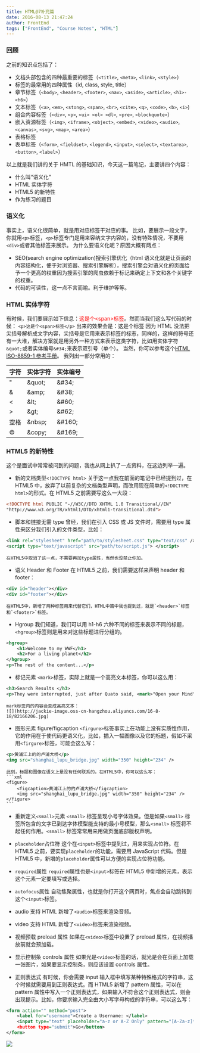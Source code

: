 ```yaml
---
title: HTML@7补充篇
date: 2016-08-13 21:47:24
author: FrontEnd
tags: ["FrontEnd", "Course Notes", "HTML"]
---
```


### 回顾

之前的知识点包括了：

- 文档头部包含的四种最重要的标签（`<title>`, `<meta>`, `<link>`, `<style>`）
- 标签的最常用的四种属性（id, class, style, title）
- 章节标签（`<body>`, `<header>`, `<footer>`, `<nav>`, `<aside>`, `<article>`, `<h1>-<h6>`）
- 文本标签（`<a>`, `<em>`, `<stong>`, `<span>`, `<br>`, `<cite>`, `<q>`, `<code>`, `<b>`, `<i>`)
- 组合内容标签（`<div>`, `<p>`, `<ui> <ol> <dl>`, `<pre>`, `<blockquote>`）
- 嵌入资源标签（`<img>`, `<iframe>`, `<object>`, `<embed>`, `<video>`, `<audio>`, `<canvas>`, `<svg>`, `<map>`, `<area>`）
- 表格标签
- 表单标签（`<form>`, `<fieldset>`, `<legend>`, `<input>`, `<select>`, `<textarea>`, `<button>`, `<label>`）

以上就是我们讲的关于 HMTL 的基础知识，今天这一篇笔记，主要讲四个内容：

- 什么叫“语义化”
- HTML 实体字符
- HTML5 的新特性
- 作为练习的题目

### 语义化

事实上，语义化很简单，就是用对应标签干对应的事。
比如，要展示一段文字，你就用`<p>`标签，`<p>`标签专门是用来容纳文字内容的，没有特殊情况，不要用`<div>`或者其他标签来展示。
为什么要语义化呢？原因大概有两点：

- SEO(search engine optimization)搜索引擎优化（html 语义化就是让页面的内容结构化，便于对浏览器、搜索引擎解析），搜索引擎会对语义化的页面给予一个更高的权重因为搜索引擎的爬虫依赖于标记来确定上下文和各个关键字的权重。
- 代码的可读性，这一点不言而喻。利于维护等等。

### HTML 实体字符

有时候，我们要展示如下信息：<span style="color: red">这是个&lt;span&gt;标签</span>。然而当我们这么写代码的时候：
`<p>这是个<span>标签</p>`
出来的效果会是：这是个标签
因为 HTML 没法把尖括号解析成文字内容，尖括号是它用来表示标签的标志，同样的，这样的符号还有一大堆，解决方案就是用另外一种方式来表示这类字符，比如用实体字符`&quot;`或者实体编号`&#34;`来表示双引号（单个）。
当然，你可以参考这个[HTML ISO-8859-1 参考手册](http://www.w3school.com.cn/tags/html_ref_entities.html)。
我列出一部分常用的：

| 字符   | 实体字符   | 实体编号   |
| ------ | ---------- | ---------- |
| &quot; | &amp;quot; | &amp;#34;  |
| &amp;  | &amp;amp;  | &amp;#38;  |
| &lt;   | &amp;lt;   | &amp;#60;  |
| &gt;   | &amp;gt;   | &amp;#62;  |
| 空格   | &amp;nbsp; | &amp;#160; |
| ©      | &amp;copy; | &amp;#169; |

### HTML5 的新特性

这个是面试中常常被问到的问题，我也从网上扒了一点资料，在这边列举一遍。

- 新的文档类型`<!DOCTYPE html>`
  关于这一点我在前面的笔记中已经提到过，在 HTML5 中，放弃了以前复杂的文档类型声明，而改用现在简单的`<!DOCTYPE html>`的形式。在 HTML5 之前需要写这么一大段：

```xml
<!DOCTYPE html PUBLIC "-//W3C//DTD XHTML 1.0 Transitional//EN"
"http://www.w3.org/TR/xhtml1/DTD/xhtml1-transitional.dtd">
```

- 脚本和链接无需 type
  曾经，我们在引入 CSS 或 JS 文件时，需要用 type 属性来区分我们引入的文件类型，比如：

```xml
<link rel="stylesheet" href="path/to/stylesheet.css" type="text/css" />
<script type="text/javascript" src="path/to/script.js"> </script>
```

    在HTML5中取消了这一点，不需要再加type属性，当然也没禁止你加。

- 语义 Header 和 Footer
  在 HTML5 之前，我们需要这样来声明 header 和 footer：

```xml
<div id="header"></div>
<div id="footer"></div>
```

    在HTML5中，新增了两种标签用来代替它们，HTML中篇中我也提到过，就是`<header>`标签和`<footer>`标签。

- Hgroup
  我们知道，我们可以用 h1-h6 六种不同的标签来表示不同的标题，`<hgroup>`标签则是用来对这些标题进行分组的。

```xml
<hgroup>
	<h1>Welcome to my WWF</h1>
	<h2>For a living planet</h2>
</hgroup>
<p>The rest of the content...</p>
```

- 标记元素
  `<mark>`标签，实际上就是一个高亮文本标签，你可以这么用：

```xml
<h3>Search Results </h3>
<p>They were interrupted, just after Quato said, <mark>"Open your Mind"</mark>. </p>
```

    mark标签内的内容会变成高亮文本：
    ![](http://jackie-image.oss-cn-hangzhou.aliyuncs.com/16-8-18/82166206.jpg)

- 图形元素 figure/figcaption
  `<firgure>`标签事实上在功能上没有实质性作用，它的作用在于使代码更语义化，比如，插入一幅图像以及它的标题，假如不采用`<firgure>`标签，可能会这么写：

```xml
<p>黄浦江上的的卢浦大桥</p>
<img src="shanghai_lupu_bridge.jpg" width="350" height="234" />
```

    此刻，标题和图像在语义上是没有任何联系的，在HTML5中，你可以这么写：
    ​```xml
    <figure>
    	<figcaption>黄浦江上的的卢浦大桥</figcaption>
    	<img src="shanghai_lupu_bridge.jpg" width="350" height="234" />
    </figure>
    ​```

- 重新定义`<small>`元素
  `<small>` 标签呈现小号字体效果。但是如果`<small>` 标签所包含的文字已到达字体模型能支持的最小号模型，那么`<small>` 标签将不起任何作用。`<small>` 标签常常用来用做页面底部版权声明。

- `placeholder`占位符
  这个在`<input>`标签中提到过，用来实现占位符。在 HTML5 之前，要实现`placeholder`的功能，需要用 JavaScript 代码。但是 HTML5 中，新增的`placeholder`属性可以方便的实现占位符功能。

- `required`属性
  `required`属性也是`<input>`标签在 HTML5 中新增的元素，表示这个元素一定要填写或选择。

- `autofocus`属性
  自动焦聚属性，也就是你打开这个网页时，焦点会自动跳转到这个`<input>`标签。

- audio 支持
  HTML 新增了`<audio>`标签来渲染音频。

- video 支持
  HTML 新增了`<video>`标签来渲染视频。

- 视频预载 preload 属性
  如果在`<video>`标签中设置了 preload 属性，在视频播放前就会预加载。

- 显示控制条 controls 属性
  如果光是`<video>`标签的话，就光是会在页面上加载一张图片，如果要显示控制条，则应该设置 controls 属性。

- 正则表达式
  有时候，你会需要 input 输入框中填写某种特殊格式的字符串，这个时候就需要用到正则表达式。而 HTML5 新增了 pattern 属性，可以在 pattern 属性中写入一个正则表达式，如果输入不符合这个正则表达式，则会出现提示。比如，你要求输入完全由大小写字母构成的字符串，可以这么写：

```xml
<form action="" method="post">
	<label for="username">Create a Username: </label>
	<input type="text" placeholder="a-z or A-Z Only" pattern="[A-Za-z]*" autofocus required>
	<button type="submit">Go</button>
</form>
```

![](http://jackie-image.oss-cn-hangzhou.aliyuncs.com/16-8-18/33602309.jpg)
